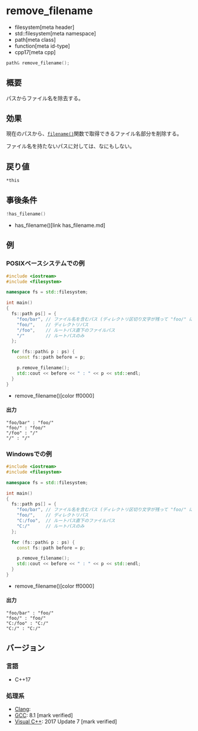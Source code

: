 # remove_filename
* filesystem[meta header]
* std::filesystem[meta namespace]
* path[meta class]
* function[meta id-type]
* cpp17[meta cpp]

```cpp
path& remove_filename();
```

## 概要
パスからファイル名を除去する。


## 効果
現在のパスから、[`filename()`](filename.md)関数で取得できるファイル名部分を削除する。

ファイル名を持たないパスに対しては、なにもしない。


## 戻り値
`*this`


## 事後条件
```cpp
!has_filename()
```
* has_filename()[link has_filename.md]



## 例
### POSIXベースシステムでの例
```cpp example
#include <iostream>
#include <filesystem>

namespace fs = std::filesystem;

int main()
{
  fs::path ps[] = {
    "foo/bar", // ファイル名を含むパス (ディレクトリ区切り文字が残って "foo/" になる)
    "foo/",    // ディレクトリパス
    "/foo",    // ルートパス直下のファイルパス
    "/"        // ルートパスのみ
  };

  for (fs::path& p : ps) {
    const fs::path before = p;

    p.remove_filename();
    std::cout << before << " : " << p << std::endl;
  }
}
```
* remove_filename()[color ff0000]

#### 出力
```
"foo/bar" : "foo/"
"foo/" : "foo/"
"/foo" : "/"
"/" : "/"
```


### Windowsでの例
```cpp example
#include <iostream>
#include <filesystem>

namespace fs = std::filesystem;

int main()
{
  fs::path ps[] = {
    "foo/bar", // ファイル名を含むパス (ディレクトリ区切り文字が残って "foo/" になる)
    "foo/",    // ディレクトリパス
    "C:/foo",  // ルートパス直下のファイルパス
    "C:/"      // ルートパスのみ
  };

  for (fs::path& p : ps) {
    const fs::path before = p;

    p.remove_filename();
    std::cout << before << " : " << p << std::endl;
  }
}
```
* remove_filename()[color ff0000]

#### 出力
```
"foo/bar" : "foo/"
"foo/" : "foo/"
"C:/foo" : "C:/"
"C:/" : "C:/"
```


## バージョン
### 言語
- C++17

### 処理系
- [Clang](/implementation.md#clang):
- [GCC](/implementation.md#gcc): 8.1 [mark verified]
- [Visual C++](/implementation.md#visual_cpp): 2017 Update 7 [mark verified]
